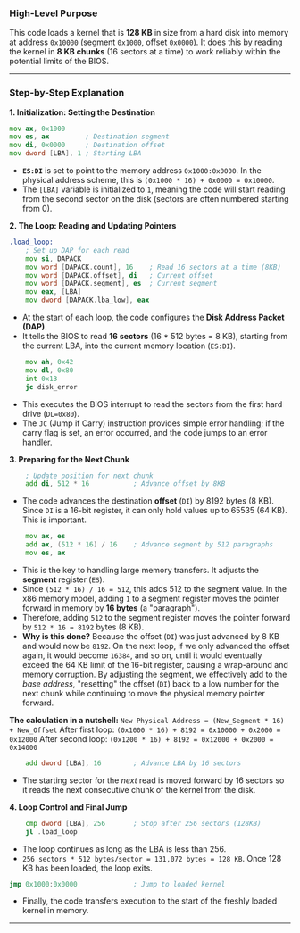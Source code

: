 ### High-Level Purpose

This code loads a kernel that is **128 KB** in size from a hard disk into memory at address `0x10000` (segment `0x1000`, offset `0x0000`). It does this by reading the kernel in **8 KB chunks** (16 sectors at a time) to work reliably within the potential limits of the BIOS.

---

### Step-by-Step Explanation

**1. Initialization: Setting the Destination**
```asm
mov ax, 0x1000
mov es, ax         ; Destination segment
mov di, 0x0000     ; Destination offset
mov dword [LBA], 1 ; Starting LBA
```
- **`ES:DI`** is set to point to the memory address `0x1000:0x0000`. In the physical address scheme, this is `(0x1000 * 16) + 0x0000 = 0x10000`.
- The `[LBA]` variable is initialized to `1`, meaning the code will start reading from the second sector on the disk (sectors are often numbered starting from 0).

**2. The Loop: Reading and Updating Pointers**
```asm
.load_loop:
    ; Set up DAP for each read
    mov si, DAPACK
    mov word [DAPACK.count], 16    ; Read 16 sectors at a time (8KB)
    mov word [DAPACK.offset], di   ; Current offset
    mov word [DAPACK.segment], es  ; Current segment
    mov eax, [LBA]
    mov dword [DAPACK.lba_low], eax
```
- At the start of each loop, the code configures the **Disk Address Packet (DAP)**.
- It tells the BIOS to read **16 sectors** (16 * 512 bytes = 8 KB), starting from the current LBA, into the current memory location (`ES:DI`).

```asm
    mov ah, 0x42
    mov dl, 0x80
    int 0x13
    jc disk_error
```
- This executes the BIOS interrupt to read the sectors from the first hard drive (`DL=0x80`).
- The `JC` (Jump if Carry) instruction provides simple error handling; if the carry flag is set, an error occurred, and the code jumps to an error handler.

**3. Preparing for the Next Chunk**
```asm
    ; Update position for next chunk
    add di, 512 * 16           ; Advance offset by 8KB
```
- The code advances the destination **offset** (`DI`) by 8192 bytes (8 KB). Since `DI` is a 16-bit register, it can only hold values up to 65535 (64 KB). This is important.

```asm
    mov ax, es
    add ax, (512 * 16) / 16    ; Advance segment by 512 paragraphs
    mov es, ax
```
- This is the key to handling large memory transfers. It adjusts the **segment** register (`ES`).
- Since `(512 * 16) / 16 = 512`, this adds 512 to the segment value. In the x86 memory model, adding `1` to a segment register moves the pointer forward in memory by **16 bytes** (a "paragraph").
- Therefore, adding `512` to the segment register moves the pointer forward by `512 * 16 = 8192` bytes (8 KB).
- **Why is this done?** Because the offset (`DI`) was just advanced by 8 KB and would now be `8192`. On the next loop, if we only advanced the offset again, it would become `16384`, and so on, until it would eventually exceed the 64 KB limit of the 16-bit register, causing a wrap-around and memory corruption. By adjusting the segment, we effectively add to the *base address*, "resetting" the offset (`DI`) back to a low number for the next chunk while continuing to move the physical memory pointer forward.

**The calculation in a nutshell:**
`New Physical Address = (New_Segment * 16) + New_Offset`
After first loop: `(0x1000 * 16) + 8192 = 0x10000 + 0x2000 = 0x12000`
After second loop: `(0x1200 * 16) + 8192 = 0x12000 + 0x2000 = 0x14000`

```asm
    add dword [LBA], 16        ; Advance LBA by 16 sectors
```
- The starting sector for the *next* read is moved forward by 16 sectors so it reads the next consecutive chunk of the kernel from the disk.

**4. Loop Control and Final Jump**
```asm
    cmp dword [LBA], 256       ; Stop after 256 sectors (128KB)
    jl .load_loop
```
- The loop continues as long as the LBA is less than 256.
- `256 sectors * 512 bytes/sector = 131,072 bytes = 128 KB`. Once 128 KB has been loaded, the loop exits.

```asm
jmp 0x1000:0x0000              ; Jump to loaded kernel
```
- Finally, the code transfers execution to the start of the freshly loaded kernel in memory.

---
